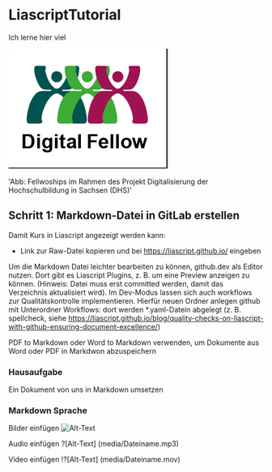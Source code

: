 # LiascriptTutorial

Ich lerne hier viel

![Fellow-Logo](Fellow_Icon_Schrift-unten.png)

'Abb: Fellwoships im Rahmen des Projekt Digitalisierung der Hochschulbildung in Sachsen (DHS)'

## Schritt 1: Markdown-Datei in GitLab erstellen

Damit Kurs in Liascript angezeigt werden kann: 

- Link zur Raw-Datei kopieren und bei https://liascript.github.io/ eingeben

Um die Markdown Datei leichter bearbeiten zu können, github.dev als Editor nutzen. Dort gibt es Liascript Plugins, z. B. um eine Preview anzeigen zu können. (Hinweis: Datei muss erst committed werden, damit das Verzeichnis aktualisiert wird).
Im Dev-Modus lassen sich auch workflows zur Qualitätskontrolle implementieren. Hierfür neuen Ordner anlegen github mit Unterordner Workflows: dort werden *.yaml-Datein abgelegt (z. B. spellcheck, siehe https://liascript.github.io/blog/quality-checks-on-liascript-with-github-ensuring-document-excellence/)

PDF to Markdown oder Word to Markdown  verwenden, um Dokumente aus Word oder PDF in Markdwon abzuspeichern

### Hausaufgabe
Ein Dokument von uns in Markdown umsetzen

### Markdown Sprache

Bilder einfügen ![Alt-Text](media/Dateiname.png)

Audio einfügen ?[Alt-Text] (media/Dateiname.mp3)

Video einfügen !?[Alt-Text] (media/Dateiname.mov)

